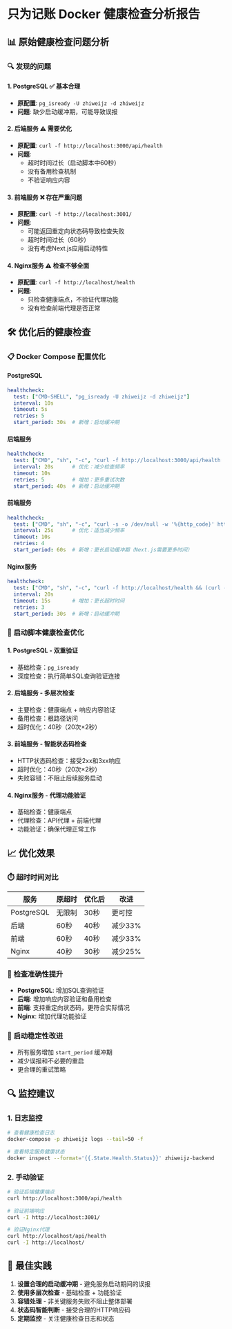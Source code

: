 # 只为记账 Docker 健康检查分析报告

## 📊 原始健康检查问题分析

### 🔍 **发现的问题**

#### 1. **PostgreSQL** ✅ 基本合理
- **原配置**: `pg_isready -U zhiweijz -d zhiweijz`
- **问题**: 缺少启动缓冲期，可能导致误报

#### 2. **后端服务** ⚠️ 需要优化
- **原配置**: `curl -f http://localhost:3000/api/health`
- **问题**: 
  - 超时时间过长（启动脚本中60秒）
  - 没有备用检查机制
  - 不验证响应内容

#### 3. **前端服务** ❌ 存在严重问题
- **原配置**: `curl -f http://localhost:3001/`
- **问题**:
  - 可能返回重定向状态码导致检查失败
  - 超时时间过长（60秒）
  - 没有考虑Next.js应用启动特性

#### 4. **Nginx服务** ⚠️ 检查不够全面
- **原配置**: `curl -f http://localhost/health`
- **问题**:
  - 只检查健康端点，不验证代理功能
  - 没有检查前端代理是否正常

## 🛠️ **优化后的健康检查**

### 📋 **Docker Compose 配置优化**

#### PostgreSQL
```yaml
healthcheck:
  test: ["CMD-SHELL", "pg_isready -U zhiweijz -d zhiweijz"]
  interval: 10s
  timeout: 5s
  retries: 5
  start_period: 30s  # 新增：启动缓冲期
```

#### 后端服务
```yaml
healthcheck:
  test: ["CMD", "sh", "-c", "curl -f http://localhost:3000/api/health || curl -f http://localhost:3000/"]
  interval: 20s      # 优化：减少检查频率
  timeout: 10s
  retries: 5         # 增加：更多重试次数
  start_period: 40s  # 新增：启动缓冲期
```

#### 前端服务
```yaml
healthcheck:
  test: ["CMD", "sh", "-c", "curl -s -o /dev/null -w '%{http_code}' http://localhost:3001/ | grep -E '^[23]'"]
  interval: 25s      # 优化：适当减少频率
  timeout: 10s
  retries: 4
  start_period: 60s  # 新增：更长启动缓冲期（Next.js需要更多时间）
```

#### Nginx服务
```yaml
healthcheck:
  test: ["CMD", "sh", "-c", "curl -f http://localhost/health && (curl -s -o /dev/null -w '%{http_code}' http://localhost/ | grep -E '^[23]')"]
  interval: 20s
  timeout: 15s       # 增加：更长超时时间
  retries: 3
  start_period: 30s  # 新增：启动缓冲期
```

### 🔧 **启动脚本健康检查优化**

#### 1. **PostgreSQL** - 双重验证
- 基础检查：`pg_isready`
- 深度检查：执行简单SQL查询验证连接

#### 2. **后端服务** - 多层次检查
- 主要检查：健康端点 + 响应内容验证
- 备用检查：根路径访问
- 超时优化：40秒（20次×2秒）

#### 3. **前端服务** - 智能状态码检查
- HTTP状态码检查：接受2xx和3xx响应
- 超时优化：40秒（20次×2秒）
- 失败容错：不阻止后续服务启动

#### 4. **Nginx服务** - 代理功能验证
- 基础检查：健康端点
- 代理检查：API代理 + 前端代理
- 功能验证：确保代理正常工作

## 📈 **优化效果**

### ⏱️ **超时时间对比**
| 服务 | 原超时 | 优化后 | 改进 |
|------|--------|--------|------|
| PostgreSQL | 无限制 | 30秒 | 更可控 |
| 后端 | 60秒 | 40秒 | 减少33% |
| 前端 | 60秒 | 40秒 | 减少33% |
| Nginx | 40秒 | 30秒 | 减少25% |

### 🎯 **检查准确性提升**
- **PostgreSQL**: 增加SQL查询验证
- **后端**: 增加响应内容验证和备用检查
- **前端**: 支持重定向状态码，更符合实际情况
- **Nginx**: 增加代理功能验证

### 🚀 **启动稳定性改进**
- 所有服务增加 `start_period` 缓冲期
- 减少误报和不必要的重启
- 更合理的重试策略

## 🔍 **监控建议**

### 1. **日志监控**
```bash
# 查看健康检查日志
docker-compose -p zhiweijz logs --tail=50 -f

# 查看特定服务健康状态
docker inspect --format='{{.State.Health.Status}}' zhiweijz-backend
```

### 2. **手动验证**
```bash
# 验证后端健康端点
curl http://localhost:3000/api/health

# 验证前端响应
curl -I http://localhost:3001/

# 验证Nginx代理
curl http://localhost/api/health
curl -I http://localhost/
```

## 📝 **最佳实践**

1. **设置合理的启动缓冲期** - 避免服务启动期间的误报
2. **使用多层次检查** - 基础检查 + 功能验证
3. **容错处理** - 非关键服务失败不阻止整体部署
4. **状态码智能判断** - 接受合理的HTTP响应码
5. **定期监控** - 关注健康检查日志和状态
